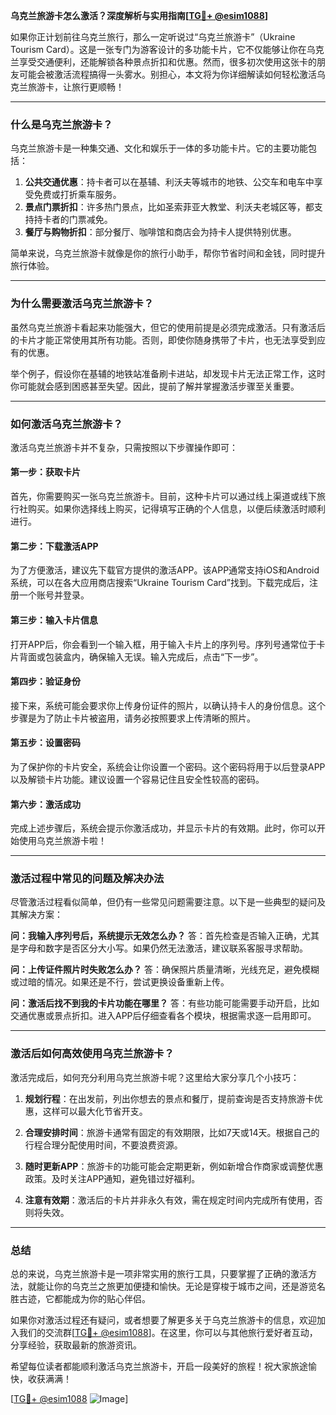 **乌克兰旅游卡怎么激活？深度解析与实用指南[[TG💪+ @esim1088](https://t.me/s/esim1088)]**

如果你正计划前往乌克兰旅行，那么一定听说过“乌克兰旅游卡”（Ukraine Tourism Card）。这是一张专门为游客设计的多功能卡片，它不仅能够让你在乌克兰享受交通便利，还能解锁各种景点折扣和优惠。然而，很多初次使用这张卡的朋友可能会被激活流程搞得一头雾水。别担心，本文将为你详细解读如何轻松激活乌克兰旅游卡，让旅行更顺畅！

---

### 什么是乌克兰旅游卡？

乌克兰旅游卡是一种集交通、文化和娱乐于一体的多功能卡片。它的主要功能包括：

1. **公共交通优惠**：持卡者可以在基辅、利沃夫等城市的地铁、公交车和电车中享受免费或打折乘车服务。
2. **景点门票折扣**：许多热门景点，比如圣索菲亚大教堂、利沃夫老城区等，都支持持卡者的门票减免。
3. **餐厅与购物折扣**：部分餐厅、咖啡馆和商店会为持卡人提供特别优惠。

简单来说，乌克兰旅游卡就像是你的旅行小助手，帮你节省时间和金钱，同时提升旅行体验。

---

### 为什么需要激活乌克兰旅游卡？

虽然乌克兰旅游卡看起来功能强大，但它的使用前提是必须完成激活。只有激活后的卡片才能正常使用其所有功能。否则，即使你随身携带了卡片，也无法享受到应有的优惠。

举个例子，假设你在基辅的地铁站准备刷卡进站，却发现卡片无法正常工作，这时你可能就会感到困惑甚至失望。因此，提前了解并掌握激活步骤至关重要。

---

### 如何激活乌克兰旅游卡？

激活乌克兰旅游卡并不复杂，只需按照以下步骤操作即可：

#### 第一步：获取卡片
首先，你需要购买一张乌克兰旅游卡。目前，这种卡片可以通过线上渠道或线下旅行社购买。如果你选择线上购买，记得填写正确的个人信息，以便后续激活时顺利进行。

#### 第二步：下载激活APP
为了方便激活，建议先下载官方提供的激活APP。该APP通常支持iOS和Android系统，可以在各大应用商店搜索“Ukraine Tourism Card”找到。下载完成后，注册一个账号并登录。

#### 第三步：输入卡片信息
打开APP后，你会看到一个输入框，用于输入卡片上的序列号。序列号通常位于卡片背面或包装盒内，确保输入无误。输入完成后，点击“下一步”。

#### 第四步：验证身份
接下来，系统可能会要求你上传身份证件的照片，以确认持卡人的身份信息。这个步骤是为了防止卡片被盗用，请务必按照要求上传清晰的照片。

#### 第五步：设置密码
为了保护你的卡片安全，系统会让你设置一个密码。这个密码将用于以后登录APP以及解锁卡片功能。建议设置一个容易记住且安全性较高的密码。

#### 第六步：激活成功
完成上述步骤后，系统会提示你激活成功，并显示卡片的有效期。此时，你可以开始使用乌克兰旅游卡啦！

---

### 激活过程中常见的问题及解决办法

尽管激活过程看似简单，但仍有一些常见问题需要注意。以下是一些典型的疑问及其解决方案：

**问：我输入序列号后，系统提示无效怎么办？**
答：首先检查是否输入正确，尤其是字母和数字是否区分大小写。如果仍然无法激活，建议联系客服寻求帮助。

**问：上传证件照片时失败怎么办？**
答：确保照片质量清晰，光线充足，避免模糊或过暗的情况。如果还是不行，尝试更换设备重新上传。

**问：激活后找不到我的卡片功能在哪里？**
答：有些功能可能需要手动开启，比如交通优惠或景点折扣。进入APP后仔细查看各个模块，根据需求逐一启用即可。

---

### 激活后如何高效使用乌克兰旅游卡？

激活完成后，如何充分利用乌克兰旅游卡呢？这里给大家分享几个小技巧：

1. **规划行程**：在出发前，列出你想去的景点和餐厅，提前查询是否支持旅游卡优惠，这样可以最大化节省开支。
   
2. **合理安排时间**：旅游卡通常有固定的有效期限，比如7天或14天。根据自己的行程合理分配使用时间，不要浪费资源。

3. **随时更新APP**：旅游卡的功能可能会定期更新，例如新增合作商家或调整优惠政策。及时关注APP通知，避免错过好福利。

4. **注意有效期**：激活后的卡片并非永久有效，需在规定时间内完成所有使用，否则将失效。

---

### 总结

总的来说，乌克兰旅游卡是一项非常实用的旅行工具，只要掌握了正确的激活方法，就能让你的乌克兰之旅更加便捷和愉快。无论是穿梭于城市之间，还是游览名胜古迹，它都能成为你的贴心伴侣。

如果你对激活过程还有疑问，或者想要了解更多关于乌克兰旅游卡的信息，欢迎加入我们的交流群[[TG💪+ @esim1088](https://t.me/s/esim1088)]。在这里，你可以与其他旅行爱好者互动，分享经验，获取最新的旅游资讯。

希望每位读者都能顺利激活乌克兰旅游卡，开启一段美好的旅程！祝大家旅途愉快，收获满满！

[[TG💪+ @esim1088](https://t.me/s/esim1088) ![Image](https://i.postimg.cc/4NQfJmqS/Snipaste-2025-05-13-00-14-12.png)]